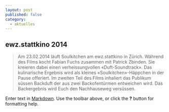 ```yaml
---
layout: post
published: false
category: 
  - aktuelles
---
```


## ewz.stattkino 2014
> Am 23.02.2014 läuft Soulkitchen am ewz.stattkino in Zürich.
Während des Films kocht Fabian Fuchs zusammen mit Patrick Zbinden. Sie kreieren dabei einen verheissungvollen «Duft-Soundtrack». Das kulinarische Ergebnis wird als kleines «Soulkitchen»-Häppchen in der Pause offeriert. Im zweiten Teil des Films inhaliert das Publikum süssen Backduft der aus zwei Backofentürmen entweichen wird. Das Backergebnis wird Euch den Nachhauseweg versüssen.




Enter text in [Markdown](http://daringfireball.net/projects/markdown/). Use the toolbar above, or click the **?** button for formatting help.
